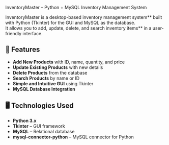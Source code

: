 InventoryMaster – Python + MySQL Inventory Management System

InventoryMaster is a desktop-based inventory management system** built with Python (Tkinter) for the GUI and MySQL as the database.  
It allows you to add, update, delete, and search inventory items** in a user-friendly interface.


## 🚀 Features
- **Add New Products** with ID, name, quantity, and price
- **Update Existing Products** with new details
- **Delete Products** from the database
- **Search Products** by name or ID
- **Simple and Intuitive GUI** using Tkinter
- **MySQL Database Integration**



## 🖥️ Technologies Used
- **Python 3.x**
- **Tkinter** – GUI framework
- **MySQL** – Relational database
- **mysql-connector-python** – MySQL connector for Python
